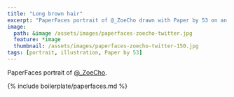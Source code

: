 ```yaml
---
title: "Long brown hair"
excerpt: "PaperFaces portrait of @_ZoeCho drawn with Paper by 53 on an iPad."
image: 
  path: &image /assets/images/paperfaces-zoecho-twitter.jpg 
  feature: *image
  thumbnail: /assets/images/paperfaces-zoecho-twitter-150.jpg
tags: [portrait, illustration, Paper by 53]
---
```


PaperFaces portrait of [@_ZoeCho](https://twitter.com/_ZoeCho).

{% include boilerplate/paperfaces.md %}
